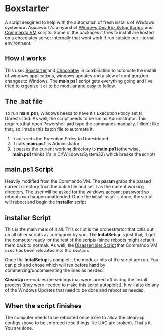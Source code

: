 # Boxstarter

A script desgined to help with the automation of fresh installs of Windows systems at Aquaveo. It's a hybrid of [Windows Dev Box Setup Scripts](https://github.com/Microsoft/windows-dev-box-setup-scripts/) and [Commando VM](https://github.com/fireeye/commando-vm/blob/master/README.md) scripts. Some of the packages it tries to install are hosted on a chocolatey server internally that wont work if run outside our internal environment. 

## How it works

This uses [Boxstarter](https://boxstarter.org/) and [Chocolatey](https://chocolatey.org/) in combination to automate the install of windows applications, windows updates and a slew of configuration changes to Windows. The **main.ps1** script gets everything going and I've tried to organize it all to be modular and easy to follow.

## The **.bat** file

To run **main.ps1**, Windows needs to have it's Execution Policy set to Unrestricted. As well, the script needs to be run as Administrator. This requires that open Powershell and type the commands manually. I didn't like that, so I made this batch file to automate it.

1. It auto sets the Execution Policy to Unrestricted
2. It calls **main.ps1** as Administrator
3. It passes the current working directory to **main.ps1** (otherwise, **main.ps1** thinks it's in C:\Windows\System32\ which breaks the script)

## **main.ps1** Script

Heavily modified from the Commando VM. The **param** grabs the passed current directory from the batch file and set it as the current working directory. The user will be asked for the windows account password so reboots can happen unattended. Once the initial install is done, the script will reboot and begin the **installer** script

## **installer** Script

This is the main meat of it all. This script is the orchestrartor that calls out on all other scripts as configured by you. The **InitalSetup** is just that, it get the computer ready for the rest of the scripts (since reboots might default them back to normal). As well, the [Disassembler Script](https://github.com/Disassembler0/Win10-Initial-Setup-Script) that Commando VM uses has been relocated into this section. 

Once the **InitalSetup** is complete, the modular bits of the script are run. You can pick and chose which will run before hand by commenting/uncommenting the lines as needed.

**CleanUp** re-enables the settings that were turned off during the install process (they were needed to make this script autopiolet). It will also do any of the Windows Updates that need to be done and reboot as needed. 

## When the script finishes 

The computer needs to be rebooted once more to allow the clean-up configs above to be enforced (else things like UAC are broken). That's it. You are done.